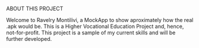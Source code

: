 <h>ABOUT THIS PROJECT </h>

Welcome to Ravelry Montilivi, a MockApp to show aproximately how the real .apk
would be. 
This is a Higher Vocational Education Project and, hence, not-for-profit.
This project is a sample of my current skills and will be further developed.
